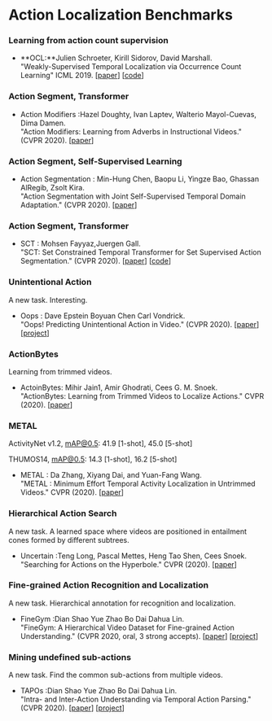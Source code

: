 # Action Localization Benchmarks

### Learning from action count supervision
* **OCL:**Julien Schroeter, Kirill Sidorov, David Marshall.<br />
  "Weakly-Supervised Temporal Localization via Occurrence Count Learning" ICML 2019.
  [[paper](https://arxiv.org/pdf/1905.07293.pdf)]
  [[code](https://github.com/SchroeterJulien/ICML-2019-Weakly-Supervised-Temporal-Localization-via-Occurrence-Count-Learning)]

### Action Segment, Transformer

* Action Modifiers :Hazel Doughty, Ivan Laptev, Walterio Mayol-Cuevas,  Dima Damen.<br />
  "Action Modifiers: Learning from Adverbs in Instructional Videos." (CVPR  2020). 
  [[paper](https://openaccess.thecvf.com/content_CVPR_2020/papers/Doughty_Action_Modifiers_Learning_From_Adverbs_in_Instructional_Videos_CVPR_2020_paper.pdf)]

### Action Segment, Self-Supervised Learning

* Action Segmentation : Min-Hung Chen, Baopu Li, Yingze Bao, Ghassan AlRegib, Zsolt Kira.<br />
  "Action Segmentation with Joint Self-Supervised Temporal Domain Adaptation." (CVPR  2020). 
  [[paper](https://openaccess.thecvf.com/content_CVPR_2020/papers/Chen_Action_Segmentation_With_Joint_Self-Supervised_Temporal_Domain_Adaptation_CVPR_2020_paper.pdf)]

### Action Segment, Transformer

* SCT : Mohsen Fayyaz,Juergen Gall.<br />
  "SCT: Set Constrained Temporal Transformer for Set Supervised Action Segmentation." (CVPR  2020). 
  [[paper](https://openaccess.thecvf.com/content_CVPR_2020/papers/Fayyaz_SCT_Set_Constrained_Temporal_Transformer_for_Set_Supervised_Action_Segmentation_CVPR_2020_paper.pdf)]
  [[code](https://github.com/MohsenFayyaz89/SCT/)]


### Unintentional Action

A new task. Interesting.

* Oops : Dave Epstein Boyuan Chen Carl Vondrick.<br />
  "Oops! Predicting Unintentional Action in Video." (CVPR  2020). 
  [[paper](https://openaccess.thecvf.com/content_CVPR_2020/papers/Epstein_Oops_Predicting_Unintentional_Action_in_Video_CVPR_2020_paper.pdf)]
  [[project](https://oops.cs.columbia.edu/)]

### ActionBytes

Learning from trimmed videos.
* ActoinBytes: Mihir Jain1, Amir Ghodrati, Cees G. M. Snoek.<br />
  "ActionBytes: Learning from Trimmed Videos to Localize Actions." CVPR  (2020). 
  [[paper](https://openaccess.thecvf.com/content_CVPR_2020/papers/Jain_ActionBytes_Learning_From_Trimmed_Videos_to_Localize_Actions_CVPR_2020_paper.pdf)]

### METAL

ActivityNet v1.2, mAP@0.5: 41.9 [1-shot], 45.0 [5-shot]

THUMOS14, mAP@0.5: 14.3 [1-shot], 16.2 [5-shot]

* METAL : Da Zhang, Xiyang Dai, and Yuan-Fang Wang.<br />
  "METAL : Minimum Effort Temporal Activity Localization in Untrimmed Videos." CVPR  (2020). 
  [[paper](https://sites.cs.ucsb.edu/~yfwang/papers/cvpr2020.pdf)]

### Hierarchical Action Search

A new task. A learned space where videos are positioned in entailment cones formed by different subtrees.

* Uncertain :Teng Long, Pascal Mettes, Heng Tao Shen, Cees Snoek.<br />
  "Searching for Actions on the Hyperbole." CVPR  (2020). 
  [[paper](https://openaccess.thecvf.com/content_CVPR_2020/papers/Long_Searching_for_Actions_on_the_Hyperbole_CVPR_2020_paper.pdf)]


### Fine-grained Action Recognition and Localization

A new task. Hierarchical annotation for recognition and localization.

* FineGym :Dian Shao Yue Zhao Bo Dai Dahua Lin.<br />
  "FineGym: A Hierarchical Video Dataset for Fine-grained Action Understanding." (CVPR  2020, oral, 3 strong accepts). 
  [[paper](https://openaccess.thecvf.com/content_CVPR_2020/papers/Shao_FineGym_A_Hierarchical_Video_Dataset_for_Fine-Grained_Action_Understanding_CVPR_2020_paper.pdf)]
  [[project](https://sdolivia.github.io/FineGym/)]


### Mining undefined sub-actions

A new task. Find the common sub-actions from multiple videos.

* TAPOs :Dian Shao Yue Zhao Bo Dai Dahua Lin.<br />
  "Intra- and Inter-Action Understanding via Temporal Action Parsing." (CVPR  2020). 
  [[paper](https://openaccess.thecvf.com/content_CVPR_2020/papers/Shao_Intra-_and_Inter-Action_Understanding_via_Temporal_Action_Parsing_CVPR_2020_paper.pdf)]
  [[project](https://sdolivia.github.io/TAPOS/)]
